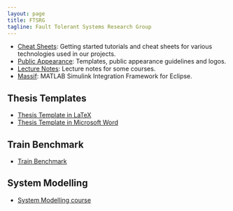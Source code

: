 ```yaml
---
layout: page
title: FTSRG
tagline: Fault Tolerant Systems Research Group
---
```


* [Cheat Sheets](https://github.com/FTSRG/cheat-sheets/wiki): Getting started tutorials and cheat sheets for various technologies used in our projects.
* [Public Appearance](https://github.com/FTSRG/templates): Templates, public appearance guidelines and logos.
* [Lecture Notes](https://github.com/FTSRG/lecture-notes/wiki): Lecture notes for some courses.
* [Massif](https://github.com/FTSRG/massif): MATLAB Simulink Integration Framework for Eclipse.

## Thesis Templates

* [Thesis Template in LaTeX](https://github.com/FTSRG/thesis-template-latex)
* [Thesis Template in Microsoft Word](https://github.com/FTSRG/thesis-template-word)

## Train Benchmark

* [Train Benchmark](https://github.com/FTSRG/trainbenchmark)

## System Modelling

* [System Modelling course](http://docs.inf.mit.bme.hu/remo/)
